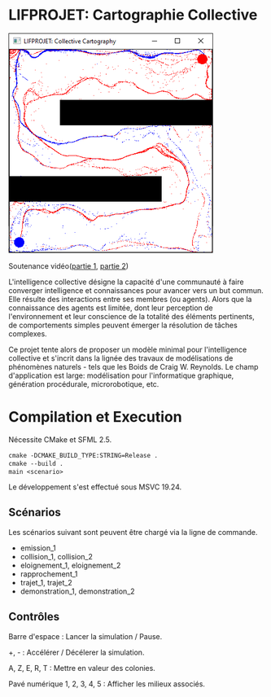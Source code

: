 # LIFPROJET: Cartographie Collective

![Capture d'écran](report/img/Capture.PNG)

Soutenance vidéo([partie 1](https://youtu.be/gwrDPerpsmI), [partie 2](https://youtu.be/h3nHl_5VpXQ))

L'intelligence collective désigne la capacité d'une communauté à faire converger intelligence et connaissances pour avancer vers un but commun.
Elle résulte des interactions entre ses membres (ou agents).
Alors que la connaissance des agents est limitée, dont leur perception de l'environnement et leur conscience de la totalité des éléments pertinents,
de comportements simples peuvent émerger la résolution de tâches complexes.

Ce projet tente alors de proposer un modèle minimal pour l'intelligence collective et s'incrit dans la lignée des travaux de modélisations de phénomènes naturels -
tels que les Boids de Craig W. Reynolds.
Le champ d'application est large: modélisation pour l'informatique graphique, génération procédurale, microrobotique, etc.

# Compilation et Execution

Nécessite CMake et SFML 2.5.

```
cmake -DCMAKE_BUILD_TYPE:STRING=Release .
cmake --build .
main <scenario>
```

Le développement s'est effectué sous MSVC 19.24.

## Scénarios

Les scénarios suivant sont peuvent être chargé via la ligne de commande.

- emission_1
- collision_1, collision_2
- eloignement_1, eloignement_2
- rapprochement_1
- trajet_1, trajet_2
- demonstration_1, demonstration_2

##  Contrôles

Barre d'espace : Lancer la simulation / Pause.

+, - : Accélérer / Décélerer la simulation.

A, Z, E, R, T : Mettre en valeur des colonies.

Pavé numérique 1, 2, 3, 4, 5 : Afficher les milieux associés.
